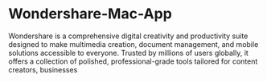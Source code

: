 # Wondershare-Mac-App
Wondershare is a comprehensive digital creativity and productivity suite designed to make multimedia creation, document management, and mobile solutions accessible to everyone. Trusted by millions of users globally, it offers a collection of polished, professional-grade tools tailored for content creators, businesses
